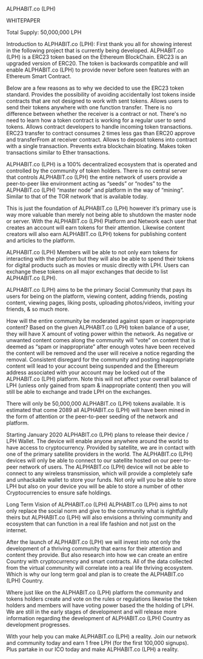ALPHABIT.co (LPH)

WHITEPAPER

Total Supply: 50,000,000 LPH


Introduction to ALPHABIT.co (LPH):
First thank you all for showing interest in the following project that is currently being developed. ALPHABIT.co (LPH) is a ERC23 token based on the Ethereum BlockChain. ERC23 is an upgraded version of ERC20. The token is backwards compatible and will enable ALPHABIT.co (LPH) to provide never before seen features with an Ethereum Smart Contract.


Below are a few reasons as to why we decided to use the ERC23 token standard.
Provides the possibility of avoiding accidentally lost tokens inside contracts that are not designed to work with sent tokens.
Allows users to send their tokens anywhere with one function transfer. There is no difference between whether the receiver is a contract or not. There's no need to learn how a token contract is working for a regular user to send tokens.
Allows contract developers to handle incoming token transactions.
ERC23 transfer to contract consumes 2 times less gas than ERC20 approve and transferFrom at receiver contract.
Allows to deposit tokens into contract with a single transaction. Prevents extra blockchain bloating.
Makes token transactions similar to Ether transactions.


ALPHABIT.co (LPH) is a 100% decentralized ecosystem that is operated and controlled by the community of token holders. There is no central server that controls ALPHABIT.co (LPH) the entire network of users provide a peer-to-peer like environment acting as “seeds” or “nodes” to the ALPHABIT.co (LPH) “master node” and platform in the way of “mining”. Similar to that of the TOR network that is available today.

This is just the foundation of ALPHABIT.co (LPH) however it’s primary use is way more valuable than merely not being able to shutdown the master node or server. With the ALPHABIT.co (LPH) Platform and Network each user that creates an account will earn tokens for their attention. Likewise content creators will also earn ALPHABIT.co (LPH) tokens for publishing content and articles to the platform.

ALPHABIT.co (LPH) Members will be able to not only earn tokens for interacting with the platform but they will also be able to spend their tokens for digital products such as movies or music directly with LPH. Users can exchange these tokens on all major exchanges that decide to list ALPHABIT.co (LPH). 

ALPHABIT.co (LPH) aims to be the primary Social Community that pays its users for being on the platform, viewing content, adding friends, posting content, viewing pages, liking posts, uploading photos/videos, inviting your friends, & so much more.

How will the entire community be moderated against spam or inappropriate content?
Based on the given ALPHABIT.co (LPH) token balance of a user, they will have X amount of voting power within the network. As negative or unwanted content comes along the community will “vote” on content that is deemed as “spam or inappropriate” after enough votes have been received the content will be removed and the user will receive a notice regarding the removal. Consistent disregard for the community and posting inappropriate content will lead to your account being suspended and the Ethereum address associated with your account may be locked out of the ALPHABIT.co (LPH) platform. Note this will not affect your overall balance of LPH (unless only gained from spam & inappropriate content) then you will still be able to exchange and trade LPH on the exchanges. 

There will only be 50,000,000 ALPHABIT.co (LPH) tokens available. 
It is estimated that come 2089 all ALPHABIT.co (LPH) will have been mined in the form of attention or the peer-to-peer seeding of the network and platform.

Starting January 2020 ALPHABIT.co (LPH) plans to release their device / LPH Wallet. The device will enable anyone anywhere around the world to have access to cryptocurrency. Provided by satellite, we are in contact with one of the primary satellite providers in the world. The ALPHABIT.co (LPH) devices will only be able to connect to our satellite hosted on our peer-to-peer network of users. The ALPHABIT.co (LPH) device will not be able to connect to any wireless transmission, which will provide a completely safe and unhackable wallet to store your funds. Not only will you be able to store LPH but also on your device you will be able to store a number of other Cryptocurrencies to ensure safe holdings. 

Long Term Vision of ALPHABIT.co (LPH)
ALPHABIT.co (LPH) aims to not only replace the social norm and give to the community what is rightfully theirs but ALPHABIT.co (LPH) will also envisions a thriving community and ecosystem that can function in a real life fashion and not just on the internet. 

After the launch of ALPHABIT.co (LPH) we will invest into not only the development of a thriving community that earns for their attention and content they provide. But also research into how we can create an entire Country with cryptocurrency and smart contracts. All of the data collected from the virtual community will correlate into a real life thriving ecosystem. Which is why our long term goal and plan is to create the ALPHABIT.co (LPH) Country. 

Where just like on the ALPHABIT.co (LPH) platform the community and tokens holders create and vote on the rules or regulations likewise the token holders and members will have voting power based the the holding of LPH. We are still in the early stages of development and will release more information regarding the development of ALPHABIT.co (LPH) Country as development progresses.

With your help you can make ALPHABIT.co (LPH) a reality. Join our network and community today and earn 1 free LPH (for the first 100,000 signups). Plus partake in our ICO today and make ALPHABIT.co (LPH) a reality.
